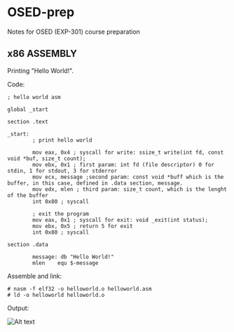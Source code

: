 # OSED-prep
Notes for OSED (EXP-301) course preparation

## x86 ASSEMBLY

Printing "Hello World!".

Code:
```
; hello world asm

global _start

section .text

_start:
        ; print hello world

        mov eax, 0x4 ; syscall for write: ssize_t write(int fd, const void *buf, size_t count);
        mov ebx, 0x1 ; first param: int fd (file descriptor) 0 for stdin, 1 for stdout, 3 for stderror
        mov ecx, message ;second param: const void *buff which is the buffer, in this case, defined in .data section, message.
        mov edx, mlen ; third param: size_t count, which is the lenght of the buffer
        int 0x80 ; syscall

        ; exit the program
        mov eax, 0x1 ; syscall for exit: void _exit(int status);
        mov ebx, 0x5 ; return 5 for exit
        int 0x80 ; syscall

section .data

        message: db "Hello World!"
        mlen    equ $-message
```
Assemble and link:
```
# nasm -f elf32 -o helloworld.o helloworld.asm
# ld -o helloworld helloworld.o
```
Output:

![Alt text](../images/asm_helloworld_output.png?raw=true "Title")
